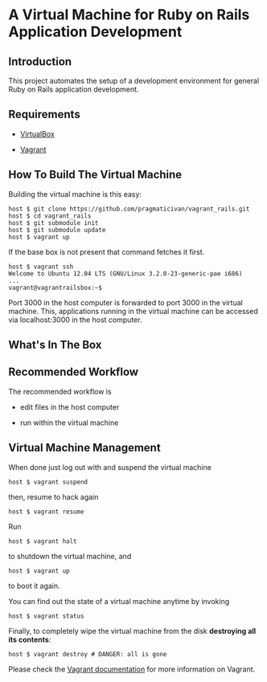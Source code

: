 # A Virtual Machine for Ruby on Rails Application Development

## Introduction

This project automates the setup of a development environment for general Ruby on Rails application development. 

## Requirements

* [VirtualBox](https://www.virtualbox.org)

* [Vagrant](http://vagrantup.com)

## How To Build The Virtual Machine

Building the virtual machine is this easy:

    host $ git clone https://github.com/pragmaticivan/vagrant_rails.git
    host $ cd vagrant_rails
    host $ git submodule init
    host $ git submodule update
    host $ vagrant up

If the base box is not present that command fetches it first. 

    host $ vagrant ssh
    Welcome to Ubuntu 12.04 LTS (GNU/Linux 3.2.0-23-generic-pae i686)
    ...
    vagrant@vagrantrailsbox:~$

Port 3000 in the host computer is forwarded to port 3000 in the virtual machine. This, applications running in the virtual machine can be accessed via localhost:3000 in the host computer.

## What's In The Box



## Recommended Workflow

The recommended workflow is

* edit files in the host computer

* run within the virtual machine


## Virtual Machine Management

When done just log out with and suspend the virtual machine

    host $ vagrant suspend

then, resume to hack again

    host $ vagrant resume

Run

    host $ vagrant halt

to shutdown the virtual machine, and

    host $ vagrant up

to boot it again.

You can find out the state of a virtual machine anytime by invoking

    host $ vagrant status

Finally, to completely wipe the virtual machine from the disk **destroying all its contents**:

    host $ vagrant destroy # DANGER: all is gone

Please check the [Vagrant documentation](http://vagrantup.com/v1/docs/index.html) for more information on Vagrant.
